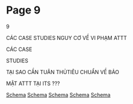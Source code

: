 # Page 9

9

CÁC CASE STUDIES NGUY CƠ VỀ VI PHẠM ATTT

CÁC CASE

STUDIES

TẠI SAO CẦN TUÂN 
THỦTIÊU CHUẨN VỀ BẢO

MẬT ATTT TẠI ITS ???

[Schema](page_9_img_0.png)
[Schema](page_9_img_1.png)
[Schema](page_9_img_2.png)
[Schema](page_9_img_3.png)
[Schema](page_9_img_4.png)
